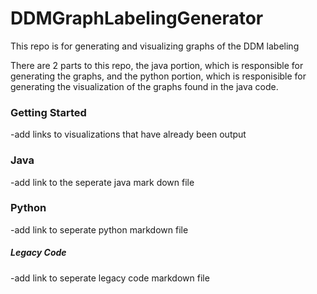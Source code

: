 # DDMGraphLabelingGenerator

This repo is for generating and visualizing graphs of the DDM labeling

There are 2 parts to this repo, the java portion, which is responsible for generating the graphs, and the python portion, which is responisible for generating the visualization of the graphs found in the java code.

### Getting Started
-add links to visualizations that have already been output
### Java
-add link to the seperate java mark down file
### Python
-add link to seperate python markdown file
##### Legacy Code
-add link to seperate legacy code markdown file
